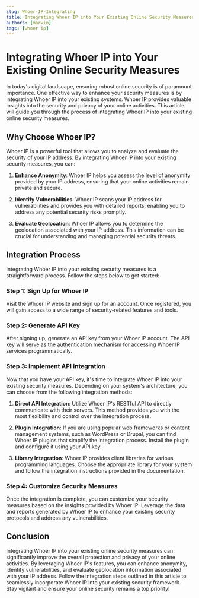 ```yaml
---
slug: Whoer-IP-Integrating
title: Integrating Whoer IP into Your Existing Online Security Measures
authors: [marvin]
tags: [whoer ip]
---
```


# Integrating Whoer IP into Your Existing Online Security Measures

In today's digital landscape, ensuring robust online security is of paramount importance. One effective way to enhance your security measures is by integrating Whoer IP into your existing systems. Whoer IP provides valuable insights into the security and privacy of your online activities. This article will guide you through the process of integrating Whoer IP into your existing online security measures.

## Why Choose Whoer IP?

Whoer IP is a powerful tool that allows you to analyze and evaluate the security of your IP address. By integrating Whoer IP into your existing security measures, you can:

1. **Enhance Anonymity**: Whoer IP helps you assess the level of anonymity provided by your IP address, ensuring that your online activities remain private and secure.

2. **Identify Vulnerabilities**: Whoer IP scans your IP address for vulnerabilities and provides you with detailed reports, enabling you to address any potential security risks promptly.

3. **Evaluate Geolocation**: Whoer IP allows you to determine the geolocation associated with your IP address. This information can be crucial for understanding and managing potential security threats.

## Integration Process

Integrating Whoer IP into your existing security measures is a straightforward process. Follow the steps below to get started:

### Step 1: Sign Up for Whoer IP

Visit the Whoer IP website and sign up for an account. Once registered, you will gain access to a wide range of security-related features and tools.

### Step 2: Generate API Key

After signing up, generate an API key from your Whoer IP account. The API key will serve as the authentication mechanism for accessing Whoer IP services programmatically.

### Step 3: Implement API Integration

Now that you have your API key, it's time to integrate Whoer IP into your existing security measures. Depending on your system's architecture, you can choose from the following integration methods:

1. **Direct API Integration**: Utilize Whoer IP's RESTful API to directly communicate with their servers. This method provides you with the most flexibility and control over the integration process.

2. **Plugin Integration**: If you are using popular web frameworks or content management systems, such as WordPress or Drupal, you can find Whoer IP plugins that simplify the integration process. Install the plugin and configure it using your API key.

3. **Library Integration**: Whoer IP provides client libraries for various programming languages. Choose the appropriate library for your system and follow the integration instructions provided in the documentation.

### Step 4: Customize Security Measures

Once the integration is complete, you can customize your security measures based on the insights provided by Whoer IP. Leverage the data and reports generated by Whoer IP to enhance your existing security protocols and address any vulnerabilities.

## Conclusion

Integrating Whoer IP into your existing online security measures can significantly improve the overall protection and privacy of your online activities. By leveraging Whoer IP's features, you can enhance anonymity, identify vulnerabilities, and evaluate geolocation information associated with your IP address. Follow the integration steps outlined in this article to seamlessly incorporate Whoer IP into your existing security framework. Stay vigilant and ensure your online security remains a top priority!